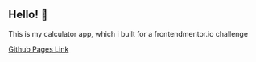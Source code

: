 ## Hello! 👋

This is my calculator app, which i built for a frontendmentor.io challenge

[Github Pages Link](https://yigits9.github.io/calculator-app/)
